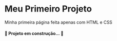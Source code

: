 # Meu Primeiro Projeto 
 Minha primeira página feita apenas com HTML e CSS
<br>
<h4 aling="center">
    🚧 Projeto em construção... 🚧
</h4>